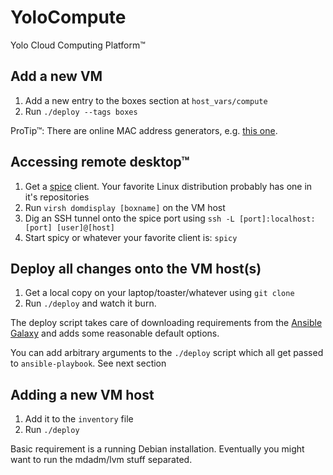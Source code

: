 # YoloCompute
Yolo Cloud Computing Platform™

## Add a new VM
1. Add a new entry to the boxes section at `host_vars/compute`
2. Run `./deploy --tags boxes`

ProTip™: There are online MAC address generators, e.g. [this one](https://justynshull.com/macgen/macgen.php).

## Accessing remote desktop™
1. Get a [spice](http://www.spice-space.org/) client. Your favorite Linux distribution probably has one in it's repositories
2. Run `virsh domdisplay [boxname]` on the VM host
3. Dig an SSH tunnel onto the spice port using `ssh -L [port]:localhost:[port] [user]@[host]`
4. Start spicy or whatever your favorite client is: `spicy`

## Deploy all changes onto the VM host(s)
1. Get a local copy on your laptop/toaster/whatever using `git clone`
2. Run `./deploy` and watch it burn.

The deploy script takes care of downloading requirements from the [Ansible Galaxy](https://galaxy.ansible.com/) and adds some reasonable default options.

You can add arbitrary arguments to the `./deploy` script which all get passed to `ansible-playbook`. See next section

## Adding a new VM host
1. Add it to the `inventory` file
2. Run `./deploy`

Basic requirement is a running Debian installation. Eventually you might want to run the mdadm/lvm stuff separated.

